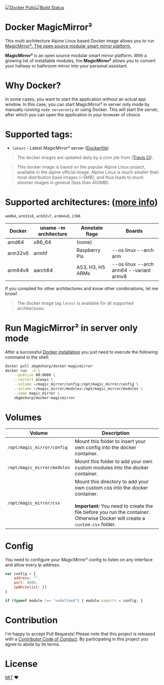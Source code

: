 [![Docker Pulls](https://img.shields.io/docker/pulls/xbgmsharp/docker-magicmirror.svg)](https://hub.docker.com/r/xbgmsharp/docker-magicmirror/)[![Build Status](https://travis-ci.com/xbgmsharp/docker-MagicMirror.svg?branch=master)](https://travis-ci.com/xbgmsharp/docker-MagicMirror)

# Docker MagicMirror²

This multi architecture Alpine Linux based Docker image allows you to run [MagicMirror²: The open source modular smart mirror platform.](https://github.com/MichMich/MagicMirror)

**MagicMirror²** is an open source modular smart mirror platform. With a growing list of installable modules, the **MagicMirror²** allows you to convert your hallway or bathroom mirror into your personal assistant.

# Why Docker?
In some cases, you want to start the application without an actual app window. In this case, you can start MagicMirror² in server only mode by manually running `node serveronly` or using Docker. This will start the server, after which you can open the application in your browser of choice.

# Supported tags:

- `latest` - Latest MagicMirror² server ([Dockerfile](https://github.com/xbgmsharp/docker-MagicMirror/blob/master/Dockerfile))

> The docker images are updated daily by a cron job from ([Travis CI](https://travis-ci.com/xbgmsharp/docker-MagicMirror)).

> This docker image is based on the popular Alpine Linux project, available in the alpine official image. Alpine Linux is much smaller than most distribution base images (~5MB), and thus leads to much slimmer images in general (less than 400MB).

# Supported architectures: ([more info](https://github.com/docker-library/official-images#architectures-other-than-amd64))
`amd64`, `arm32v6`, `arm32v7`, `arm64v8`, `i386`

| **Docker** | **uname -m architecture** | **Annotate flage** | **Boards** |
| --- | --- | --- | --- |
| amd64 | x86_64 | (none) |
| arm32v6 | armhf | Raspberry Pis | --os linux --arch arm |
| arm64v8 | aarch64 | A53, H3, H5 ARMs |--os linux --arch arm64 --variant armv8 |

If you compiled for other architectures and know other combinations, let me know!

> The docker image tag `latest` is available for all supported architectures.

# Run MagicMirror² in server only mode
After a successful [Docker installation](https://docs.docker.com/engine/installation/) you just need to execute the following command in the shell:

```bash
docker pull xbgmsharp/docker-magicmirror
docker run  -d \
	--publish 80:8080 \
	--restart always \
	--volume ~/magic_mirror/config:/opt/magic_mirror/config \
	--volume ~/magic_mirror/modules:/opt/magic_mirror/modules \
	--name magic_mirror \
	xbgmsharp/docker-magicmirror
```

# Volumes
| **Volume** | **Description** |
| --- | --- |
| `/opt/magic_mirror/config` | Mount this folder to insert your own config into the docker container. |
| `/opt/magic_mirror/modules` | Mount this folder to add your own custom modules into the docker container. |
| `/opt/magic_mirror/css` | Mount this directory to add your own custom css into the docker container. <br><br> **Important:** You need to create the file before you run the container. Otherwise Docker will create a `custom.css` folder. |

# Config
You need to configure your MagicMirror² config to listen on any interface and allow every ip address.

```javascript
var config = {
    address: "",
    port: 8080,
    ipWhitelist: []
}

if (typeof module !== "undefined") { module.exports = config; }
```

# Contribution
I'm happy to accept Pull Requests! Please note that this project is released with a [Contributor Code of Conduct](https://github.com/xbgmsharp/docker-MagicMirror/blob/master/CODE_OF_CONDUCT.md). By participating in this project you agree to abide by its terms.

# License
[MIT](https://github.com/xbgmsharp/docker-MagicMirror/blob/master/LICENSE) ❤️
